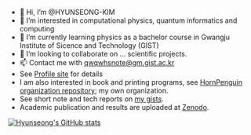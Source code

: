 - 👋 Hi, I’m @HYUNSEONG-KIM
- 👀 I’m interested in computational physics, quantum informatics and computing
- 🌱 I’m currently learning physics as a bachelor course in Gwangju Institute of Sicence and Technology (GIST)
- 💞️ I’m looking to collaborate on ... scientific projects.
- 📫 Contact me with qwqwhsnote@gm.gist.ac.kr
- See [Profile site](https://hyunseong-kim.github.io/) for details
- I am also interested in book and printing programs, see [HornPenguin organization repository](https://github.com/HornPenguin); my own organization.
- See short note and tech reports on [my gists](https://gist.github.com/HYUNSEONG-KIM).
- Academic publication and results are uploaded at [Zenodo](https://zenodo.org/me/uploads?q=&l=list&p=1&s=10&sort=newest).

[![Hyunseong's GitHub stats](https://github-readme-stats.vercel.app/api?username=HYUNSEONG-KIM/)](https://github.com/anuraghazra/github-readme-stats)
